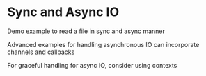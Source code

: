 # Sync and Async IO 

Demo example to read a file in sync and async manner

Advanced examples for handling asynchronous IO can incorporate channels and callbacks

For graceful handling for async IO, consider using contexts